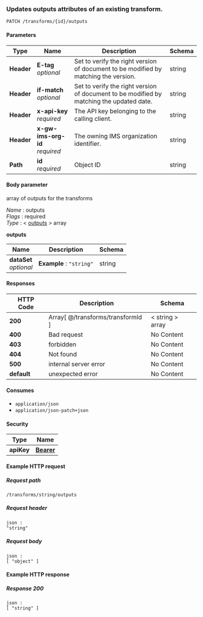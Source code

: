 
<a name="patch_outputs_by_transform_id"></a>
### Updates outputs attributes of an existing transform.
```
PATCH /transforms/{id}/outputs
```


#### Parameters

|Type|Name|Description|Schema|
|---|---|---|---|
|**Header**|**E-tag**  <br>*optional*|Set to verify the right version of document to be modified by matching the version.|string|
|**Header**|**if-match**  <br>*optional*|Set to verify the right version of document to be modified by matching the updated date.|string|
|**Header**|**x-api-key**  <br>*required*|The API key belonging to the calling client.|string|
|**Header**|**x-gw-ims-org-id**  <br>*required*|The owning IMS organization identifier.|string|
|**Path**|**id**  <br>*required*|Object ID|string|


#### Body parameter
array of outputs for the transforms

*Name* : outputs  
*Flags* : required  
*Type* : < [outputs](#patch_outputs_by_transform_id-outputs) > array

<a name="patch_outputs_by_transform_id-outputs"></a>
**outputs**

|Name|Description|Schema|
|---|---|---|
|**dataSet**  <br>*optional*|**Example** : `"string"`|string|


#### Responses

|HTTP Code|Description|Schema|
|---|---|---|
|**200**|Array[ @/transforms/transformId ]|< string > array|
|**400**|Bad request|No Content|
|**403**|forbidden|No Content|
|**404**|Not found|No Content|
|**500**|internal server error|No Content|
|**default**|unexpected error|No Content|


#### Consumes

* `application/json`
* `application/json-patch+json`


#### Security

|Type|Name|
|---|---|
|**apiKey**|**[Bearer](security.md#bearer)**|


#### Example HTTP request

##### Request path
```
/transforms/string/outputs
```


##### Request header
```
json :
"string"
```


##### Request body
```
json :
[ "object" ]
```


#### Example HTTP response

##### Response 200
```
json :
[ "string" ]
```



